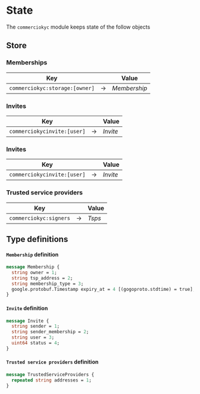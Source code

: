 <!--
order: 1
-->

# State

The `commerciokyc` module keeps state of the follow objects

## Store

### Memberships


| Key |  | Value |
| ------- | ---------- | ---------- | 
| `commerciokyc:storage:[owner]` | &rarr; | _Membership_ |

### Invites

| Key |  | Value |
| ------- | ---------- | ---------- | 
| `commerciokycinvite:[user]` | &rarr; | _Invite_ |


### Invites

| Key |  | Value |
| ------- | ---------- | ---------- | 
| `commerciokycinvite:[user]` | &rarr; | _Invite_ |


### Trusted service providers

| Key |  | Value |
| ------- | ---------- | ---------- | 
| `commerciokyc:signers` | &rarr; | _Tsps_ |



## Type definitions

#### `Membership` definition

```protobuf
message Membership {
  string owner = 1;
  string tsp_address = 2;
  string membership_type = 3;
  google.protobuf.Timestamp expiry_at = 4 [(gogoproto.stdtime) = true];
}
```



#### `Invite` definition

```protobuf
message Invite {
  string sender = 1;
  string sender_membership = 2;
  string user = 3;
  uint64 status = 4;
}
```

#### `Trusted service providers` definition


```protobuf
message TrustedServiceProviders {
  repeated string addresses = 1;
}
```
